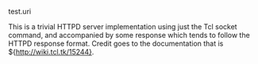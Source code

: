 test.uri


This is a trivial HTTPD server implementation using just the
Tcl socket command, and accompanied by some response which
tends to follow the HTTPD response format. Credit goes to
the documentation that is ${http://wiki.tcl.tk/15244}.

